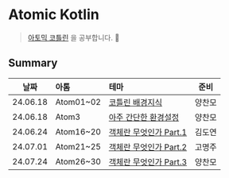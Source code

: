 # Atomic Kotlin

> [아토믹 코틀린](https://www.yes24.com/Product/Goods/117817486) 을 공부합니다. 🚀

## Summary

|   날짜   | 아톰      | 테마                                          |  준비  |
| :------: | :-------- | :-------------------------------------------- | :----: |
| 24.06.18 | Atom01~02 | [코틀린 배경지식](./docs/Atom01_02.md)        | 양찬모 |
| 24.06.18 | Atom3     | [아주 간단한 환경설정](./docs/Atom03.md)      | 양찬모 |
| 24.06.24 | Atom16~20 | [객체란 무엇인가 Part.1](./docs/Atom16_20.md) | 김도연 |
| 24.07.01 | Atom21~25 | [객체란 무엇인가 Part.2](./docs/Atom21_25.md) | 고명주 |
| 24.07.24 | Atom26~30 | [객체란 무엇인가 Part.3](./docs/Atom26_30.md) | 양찬모 |
